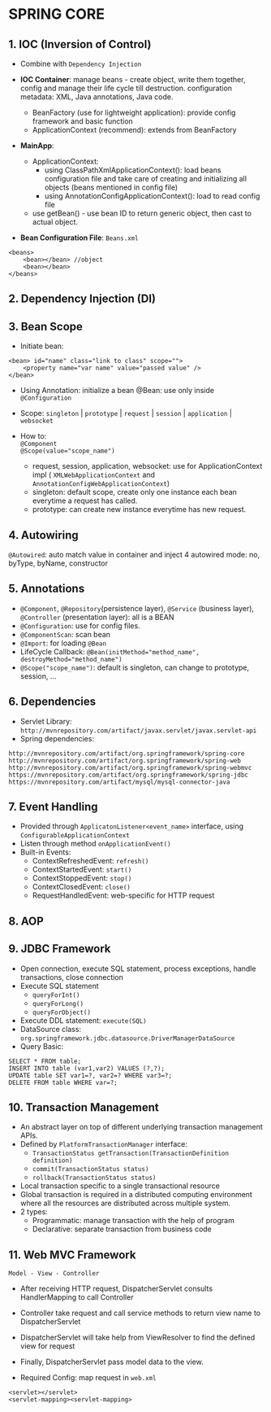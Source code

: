 # SPRING CORE

## 1. IOC (Inversion of Control)
- Combine with `Dependency Injection`

- **IOC Container**: manage beans - create object, write them together, config and manage their life cycle till destruction.
		configuration metadata: XML, Java annotations, Java code.
	+ BeanFactory (use for lightweight application): provide config framework and basic function
	+ ApplicationContext (recommend): extends from BeanFactory

- **MainApp**:
	+ ApplicationContext: 
		- using ClassPathXmlApplicationContext(): load beans configuration file and take care of creating and initializing all objects (beans mentioned in config file)
		- using AnnotationConfigApplicationContext(): load to read config file
	+ use getBean() - use bean ID to return generic object, then cast to actual object.

- **Bean Configuration File**: `Beans.xml`
```
<beans>
	<bean></bean> //object
	<bean></bean>
</beans>
```

## 2. Dependency Injection (DI)


## 3. Bean Scope
- Initiate bean:
```
<bean> id="name" class="link to class" scope="">
	<property name="var name" value="passed value" />
</bean>
```

- Using Annotation: initialize a bean
@Bean: use only inside `@Configuration`

- Scope: `singleton` | `prototype` | `request` | `session` | `application` | `websocket`

- How to: 
<br/>`@Component`
<br/>`@Scope(value="scope_name")`
	+ request, session, application, websocket: use for ApplicationContext impl ( `XMLWebApplicationContext` and `AnnotationConfigWebApplicationContext`)
	+ singleton: default scope, create only one instance each bean everytime a request has called.
	+ prototype: can create new instance everytime has new request.

## 4. Autowiring
`@Autowired`: auto match value in container and inject
4 autowired mode: no, byType, byName, constructor

## 5. Annotations
- `@Component`, `@Repository`(persistence layer), `@Service` (business layer), `@Controller` (presentation layer): all is a BEAN
- `@Configuration`: use for config files.
- `@ComponentScan`: scan bean
- `@Import`: for loading `@Bean`
- LifeCycle Callback: `@Bean(initMethod="method_name", destroyMethod="method_name")`
- `@Scope("scope_name")`: default is singleton, can change to prototype, session, ... 

## 6. Dependencies
- Servlet Library: 
`http://mvnrepository.com/artifact/javax.servlet/javax.servlet-api`
- Spring dependencies: 
```
http://mvnrepository.com/artifact/org.springframework/spring-core
http://mvnrepository.com/artifact/org.springframework/spring-web
http://mvnrepository.com/artifact/org.springframework/spring-webmvc
https://mvnrepository.com/artifact/org.springframework/spring-jdbc
https://mvnrepository.com/artifact/mysql/mysql-connector-java
```

## 7. Event Handling 
- Provided through `ApplicatonListener<event_name>` interface, using `ConfigurableApplicationContext`
- Listen through method `onApplicationEvent()`
- Built-in Events:
	+ ContextRefreshedEvent: `refresh()`
	+ ContextStartedEvent: `start()`
	+ ContextStoppedEvent: `stop()`
	+ ContextClosedEvent: `close()`
	+ RequestHandledEvent: web-specific for HTTP request

## 8. AOP 

## 9. JDBC Framework
- Open connection, execute SQL statement, process exceptions, handle transactions, close connection
- Execute SQL statement
	+ `queryForInt()`
	+ `queryForLong()`
	+ `queryForObject()`
- Execute DDL statement: `execute(SQL)`
- DataSource class: `org.springframework.jdbc.datasource.DriverManagerDataSource`
- Query Basic:
```
SELECT * FROM table;
INSERT INTO table (var1,var2) VALUES (?,?);
UPDATE table SET var1=?, var2=? WHERE var3=?;
DELETE FROM table WHERE var=?;
```

## 10. Transaction Management
- An abstract layer on top of different underlying transaction management APIs.
- Defined by `PlatformTransactionManager` interface:
	+ `TransactionStatus getTransaction(TransactionDefinition definition)`
	+ `commit(TransactionStatus status)`
	+ `rollback(TransactionStatus status)`
- Local transaction specific to a single transactional resource
- Global transaction is required in a distributed computing environment where all the resources are distributed across multiple system.
- 2 types: 
	+ Programmatic: manage transaction with the help of program
	+ Declarative: separate transaction from business code

## 11. Web MVC Framework 
`Model - View - Controller`
- After receiving HTTP request, DispatcherServlet consults HandlerMapping to call Controller
- Controller take request and call service methods to return view name to DispatcherServlet
- DispatcherServlet will take help from ViewResolver to find the defined view for request
- Finally, DispatcherServlet pass model data to the view.

- Required Config: map request in `web.xml`
```
<servlet></servlet>
<servlet-mapping><servlet-mapping>
```
